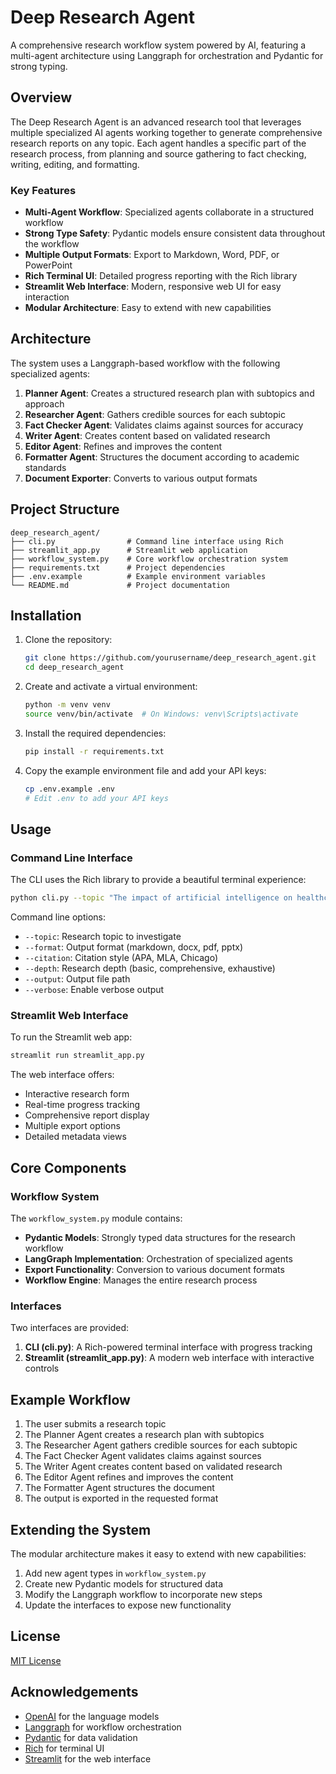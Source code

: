 # Deep Research Agent

A comprehensive research workflow system powered by AI, featuring a multi-agent architecture using Langgraph for orchestration and Pydantic for strong typing.

## Overview

The Deep Research Agent is an advanced research tool that leverages multiple specialized AI agents working together to generate comprehensive research reports on any topic. Each agent handles a specific part of the research process, from planning and source gathering to fact checking, writing, editing, and formatting.

### Key Features

- **Multi-Agent Workflow**: Specialized agents collaborate in a structured workflow
- **Strong Type Safety**: Pydantic models ensure consistent data throughout the workflow
- **Multiple Output Formats**: Export to Markdown, Word, PDF, or PowerPoint
- **Rich Terminal UI**: Detailed progress reporting with the Rich library
- **Streamlit Web Interface**: Modern, responsive web UI for easy interaction
- **Modular Architecture**: Easy to extend with new capabilities

## Architecture

The system uses a Langgraph-based workflow with the following specialized agents:

1. **Planner Agent**: Creates a structured research plan with subtopics and approach
2. **Researcher Agent**: Gathers credible sources for each subtopic
3. **Fact Checker Agent**: Validates claims against sources for accuracy
4. **Writer Agent**: Creates content based on validated research
5. **Editor Agent**: Refines and improves the content
6. **Formatter Agent**: Structures the document according to academic standards
7. **Document Exporter**: Converts to various output formats

## Project Structure

```
deep_research_agent/
├── cli.py                # Command line interface using Rich
├── streamlit_app.py      # Streamlit web application
├── workflow_system.py    # Core workflow orchestration system
├── requirements.txt      # Project dependencies
├── .env.example          # Example environment variables
└── README.md             # Project documentation
```

## Installation

1. Clone the repository:

   ```bash
   git clone https://github.com/yourusername/deep_research_agent.git
   cd deep_research_agent
   ```

2. Create and activate a virtual environment:

   ```bash
   python -m venv venv
   source venv/bin/activate  # On Windows: venv\Scripts\activate
   ```

3. Install the required dependencies:

   ```bash
   pip install -r requirements.txt
   ```

4. Copy the example environment file and add your API keys:
   ```bash
   cp .env.example .env
   # Edit .env to add your API keys
   ```

## Usage

### Command Line Interface

The CLI uses the Rich library to provide a beautiful terminal experience:

```bash
python cli.py --topic "The impact of artificial intelligence on healthcare"
```

Command line options:

- `--topic`: Research topic to investigate
- `--format`: Output format (markdown, docx, pdf, pptx)
- `--citation`: Citation style (APA, MLA, Chicago)
- `--depth`: Research depth (basic, comprehensive, exhaustive)
- `--output`: Output file path
- `--verbose`: Enable verbose output

### Streamlit Web Interface

To run the Streamlit web app:

```bash
streamlit run streamlit_app.py
```

The web interface offers:

- Interactive research form
- Real-time progress tracking
- Comprehensive report display
- Multiple export options
- Detailed metadata views

## Core Components

### Workflow System

The `workflow_system.py` module contains:

- **Pydantic Models**: Strongly typed data structures for the research workflow
- **LangGraph Implementation**: Orchestration of specialized agents
- **Export Functionality**: Conversion to various document formats
- **Workflow Engine**: Manages the entire research process

### Interfaces

Two interfaces are provided:

1. **CLI (cli.py)**: A Rich-powered terminal interface with progress tracking
2. **Streamlit (streamlit_app.py)**: A modern web interface with interactive controls

## Example Workflow

1. The user submits a research topic
2. The Planner Agent creates a research plan with subtopics
3. The Researcher Agent gathers credible sources for each subtopic
4. The Fact Checker Agent validates claims against sources
5. The Writer Agent creates content based on validated research
6. The Editor Agent refines and improves the content
7. The Formatter Agent structures the document
8. The output is exported in the requested format

## Extending the System

The modular architecture makes it easy to extend with new capabilities:

1. Add new agent types in `workflow_system.py`
2. Create new Pydantic models for structured data
3. Modify the Langgraph workflow to incorporate new steps
4. Update the interfaces to expose new functionality

## License

[MIT License](LICENSE)

## Acknowledgements

- [OpenAI](https://openai.com/) for the language models
- [Langgraph](https://github.com/langchain-ai/langgraph) for workflow orchestration
- [Pydantic](https://pydantic-docs.helpmanual.io/) for data validation
- [Rich](https://rich.readthedocs.io/) for terminal UI
- [Streamlit](https://streamlit.io/) for the web interface
